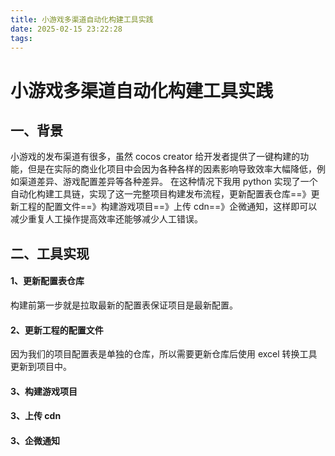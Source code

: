 ```yaml
---
title: 小游戏多渠道自动化构建工具实践
date: 2025-02-15 23:22:28
tags:
---
```


# 小游戏多渠道自动化构建工具实践

## 一、背景

小游戏的发布渠道有很多，虽然 cocos creator 给开发者提供了一键构建的功能，但是在实际的商业化项目中会因为各种各样的因素影响导致效率大幅降低，例如渠道差异、游戏配置差异等各种差异。
在这种情况下我用 python 实现了一个自动化构建工具链，实现了这一完整项目构建发布流程，更新配置表仓库==》更新工程的配置文件==》构建游戏项目==》上传 cdn==》企微通知，这样即可以减少重复人工操作提高效率还能够减少人工错误。

## 二、工具实现

#### 1、更新配置表仓库

构建前第一步就是拉取最新的配置表保证项目是最新配置。

#### 2、更新工程的配置文件

因为我们的项目配置表是单独的仓库，所以需要更新仓库后使用 excel 转换工具更新到项目中。

#### 3、构建游戏项目

#### 3、上传 cdn

#### 3、企微通知
